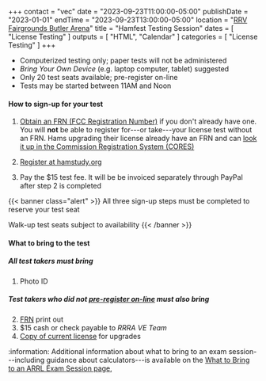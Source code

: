 +++
contact = "vec"
date = "2023-09-23T11:00:00-05:00"
publishDate = "2023-01-01"
endTime = "2023-09-23T13:00:00-05:00"
location = "[RRV Fairgrounds Butler Arena](/places/rrv-fairgrounds-butler-arena/)"
title = "Hamfest Testing Session"
dates = [ "License Testing" ]
outputs = [ "HTML", "Calendar" ]
categories = [ "License Testing" ]
+++
* Computerized testing only; paper tests will not be administered
* *Bring Your Own Device* (e.g. laptop computer, tablet) suggested
* Only 20 test seats available; pre-register on-line
* Tests may be started between 11AM and Noon

#### How to sign-up for your test

1. [Obtain an FRN (FCC Registration Number)](https://apps.fcc.gov/coresWeb/regEntityType.do)
if you don't already have one. You will **not** be able to register
for---or take---your license test without an FRN. Hams upgrading their
license already have an FRN and can
[look it up in the Commission Registration System (CORES)](https://apps.fcc.gov/cores/simpleSearch.do?csfrToken=)

2. [Register at hamstudy.org](https://hamstudy.org/sessions/64bff3029e5f5c0122c2f294/1)

3. Pay the $15 test fee. It will be be invoiced separately through
PayPal after step 2 is completed

{{< banner class="alert" >}}
All three sign-up steps must be completed to reserve your test seat

Walk-up test seats subject to availability
{{< /banner >}}

#### What to bring to the test

##### All test takers must bring
1. Photo ID

##### Test takers who did not [pre-register on-line](https://hamstudy.org/sessions/60d14f59113f1d51c01f9dae/1) must ***also*** bring
2. [FRN](https://www.fcc.gov/wireless/support/universal-licensing-system-uls-resources/new-users-guide-getting-started-universal) print out
2. $15 cash or check payable to *RRRA VE Team*
2. [Copy of current license](http://www.arrl.org/obtain-license-copy) for upgrades

:information: Additional information about what to bring to an exam session---including guidance
about calculators---is available on the
[What to Bring to an ARRL Exam Session page](http://www.arrl.org/what-to-bring-to-an-exam-session),

